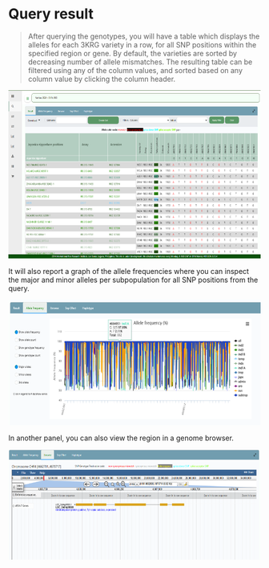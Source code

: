 # Query result

> After querying the genotypes, you will have a table which displays the
> alleles for each 3KRG variety in a row, for all SNP positions within
> the specified region or gene. By default, the varieties are sorted by
> decreasing number of allele mismatches. The resulting table can be
> filtered using any of the column values, and sorted based on any
> column value by clicking the column header.

<img src="img/image3.png"
style="width:6.94683in;height:3.49479in" />

It will also report a graph of the allele frequencies where you can
inspect the major and minor alleles per subpopulation for all SNP
positions from the query.

<img src="img/image4.png"
style="width:6.5in;height:2.59722in" />

In another panel, you can also view the region in a genome browser.

<img src="img/image5.png"
style="width:6.5in;height:2.29167in" />
